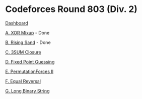 # Codeforces Round 803 (Div. 2)

[Dashboard](https://codeforces.com/contest/1698)

[A. XOR Mixup](https://codeforces.com/contest/1698/problem/A) - Done

[B. Rising Sand](https://codeforces.com/contest/1698/problem/B) - Done

[C. 3SUM Closure](https://codeforces.com/contest/1698/problem/C)

[D. Fixed Point Guessing](https://codeforces.com/contest/1698/problem/D)

[E. PermutationForces II](https://codeforces.com/contest/1698/problem/E)

[F. Equal Reversal](https://codeforces.com/contest/1698/problem/F)

[G. Long Binary String](https://codeforces.com/contest/1698/problem/G)
